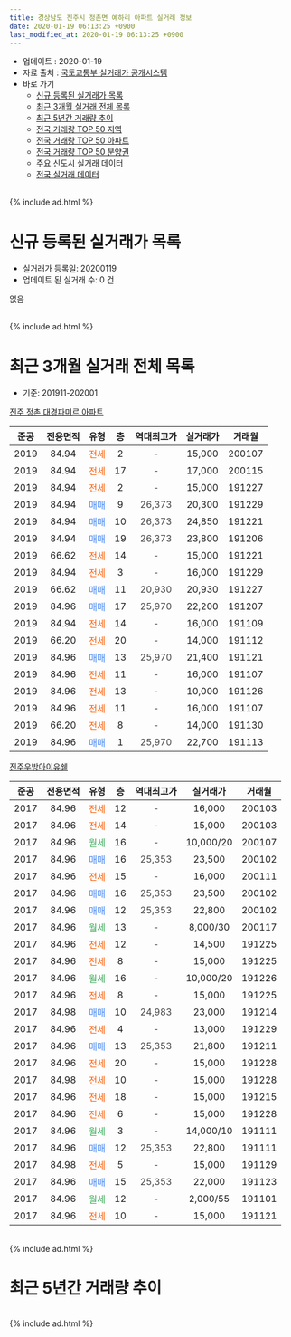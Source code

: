 ```yaml
---
title: 경상남도 진주시 정촌면 예하리 아파트 실거래 정보
date: 2020-01-19 06:13:25 +0900
last_modified_at: 2020-01-19 06:13:25 +0900
---
```


* 업데이트 : 2020-01-19
* 자료 출처 : [국토교통부 실거래가 공개시스템](http://rt.molit.go.kr)
* 바로 가기
    * [신규 등록된 실거래가 목록](#신규-등록된-실거래가-목록)
    * [최근 3개월 실거래 전체 목록](#최근-3개월-실거래-전체-목록)
    * [최근 5년간 거래량 추이](#최근-5년간-거래량-추이)
    * [전국 거래량 TOP 50 지역](https://apt-info.github.io/apt-trade-info/최근-3개월-전국에서-가장-거래가-많이-발생한-지역)
    * [전국 거래량 TOP 50 아파트](https://apt-info.github.io/apt-trade-info/최근-3개월-전국에서-가장-거래가-많이-발생한-아파트)
    * [전국 거래량 TOP 50 분양권](https://apt-info.github.io/apt-trade-info/최근-3개월-전국에서-가장-거래가-많이-발생한-분양권)
    * [주요 신도시 실거래 데이터](https://apt-info.github.io/apt-trade-info/주요-신도시)
    * [전국 실거래 데이터](https://apt-info.github.io/apt-trade-info/전국)
<br>
{% include ad.html %}
<br>

# 신규 등록된 실거래가 목록
* 실거래가 등록일: 20200119
* 업데이트 된 실거래 수: 0 건

없음

<br>
{% include ad.html %}
<br>

# 최근 3개월 실거래 전체 목록
* 기준: 201911-202001


[진주 정촌 대경파미르 아파트](https://search.naver.com/search.naver?query=%EA%B2%BD%EC%83%81%EB%82%A8%EB%8F%84+%EC%A7%84%EC%A3%BC%EC%8B%9C+%EC%A0%95%EC%B4%8C%EB%A9%B4+%EC%98%88%ED%95%98%EB%A6%AC+%EC%A7%84%EC%A3%BC+%EC%A0%95%EC%B4%8C+%EB%8C%80%EA%B2%BD%ED%8C%8C%EB%AF%B8%EB%A5%B4+%EC%95%84%ED%8C%8C%ED%8A%B8)

|준공|전용면적|유형|층|역대최고가|실거래가|거래월|
|:---:|:---:|:---:|:---:|:---:|:---:|:---:|
|2019|84.94|<span style="color:#ff5a00">전세</span>|2|<span style="color:#444444">-</span>|15,000|200107|
|2019|84.94|<span style="color:#ff5a00">전세</span>|17|<span style="color:#444444">-</span>|17,000|200115|
|2019|84.94|<span style="color:#ff5a00">전세</span>|2|<span style="color:#444444">-</span>|15,000|191227|
|2019|84.94|<span style="color:#4285f3">매매</span>|9|<span style="color:#444444">26,373</span>|20,300|191229|
|2019|84.94|<span style="color:#4285f3">매매</span>|10|<span style="color:#444444">26,373</span>|24,850|191221|
|2019|84.94|<span style="color:#4285f3">매매</span>|19|<span style="color:#444444">26,373</span>|23,800|191206|
|2019|66.62|<span style="color:#ff5a00">전세</span>|14|<span style="color:#444444">-</span>|15,000|191221|
|2019|84.94|<span style="color:#ff5a00">전세</span>|3|<span style="color:#444444">-</span>|16,000|191229|
|2019|66.62|<span style="color:#4285f3">매매</span>|11|<span style="color:#444444">20,930</span>|20,930|191227|
|2019|84.96|<span style="color:#4285f3">매매</span>|17|<span style="color:#444444">25,970</span>|22,200|191207|
|2019|84.94|<span style="color:#ff5a00">전세</span>|14|<span style="color:#444444">-</span>|16,000|191109|
|2019|66.20|<span style="color:#ff5a00">전세</span>|20|<span style="color:#444444">-</span>|14,000|191112|
|2019|84.96|<span style="color:#4285f3">매매</span>|13|<span style="color:#444444">25,970</span>|21,400|191121|
|2019|84.96|<span style="color:#ff5a00">전세</span>|11|<span style="color:#444444">-</span>|16,000|191107|
|2019|84.96|<span style="color:#ff5a00">전세</span>|13|<span style="color:#444444">-</span>|10,000|191126|
|2019|84.96|<span style="color:#ff5a00">전세</span>|11|<span style="color:#444444">-</span>|16,000|191107|
|2019|66.20|<span style="color:#ff5a00">전세</span>|8|<span style="color:#444444">-</span>|14,000|191130|
|2019|84.96|<span style="color:#4285f3">매매</span>|1|<span style="color:#444444">25,970</span>|22,700|191113|

[진주우방아이유쉘](https://search.naver.com/search.naver?query=%EA%B2%BD%EC%83%81%EB%82%A8%EB%8F%84+%EC%A7%84%EC%A3%BC%EC%8B%9C+%EC%A0%95%EC%B4%8C%EB%A9%B4+%EC%98%88%ED%95%98%EB%A6%AC+%EC%A7%84%EC%A3%BC%EC%9A%B0%EB%B0%A9%EC%95%84%EC%9D%B4%EC%9C%A0%EC%89%98)

|준공|전용면적|유형|층|역대최고가|실거래가|거래월|
|:---:|:---:|:---:|:---:|:---:|:---:|:---:|
|2017|84.96|<span style="color:#ff5a00">전세</span>|12|<span style="color:#444444">-</span>|16,000|200103|
|2017|84.96|<span style="color:#ff5a00">전세</span>|14|<span style="color:#444444">-</span>|15,000|200103|
|2017|84.96|<span style="color:#34a853">월세</span>|16|<span style="color:#444444">-</span>|10,000/20|200107|
|2017|84.96|<span style="color:#4285f3">매매</span>|16|<span style="color:#444444">25,353</span>|23,500|200102|
|2017|84.96|<span style="color:#ff5a00">전세</span>|15|<span style="color:#444444">-</span>|16,000|200111|
|2017|84.96|<span style="color:#4285f3">매매</span>|16|<span style="color:#444444">25,353</span>|23,500|200102|
|2017|84.96|<span style="color:#4285f3">매매</span>|12|<span style="color:#444444">25,353</span>|22,800|200102|
|2017|84.96|<span style="color:#34a853">월세</span>|13|<span style="color:#444444">-</span>|8,000/30|200117|
|2017|84.96|<span style="color:#ff5a00">전세</span>|12|<span style="color:#444444">-</span>|14,500|191225|
|2017|84.96|<span style="color:#ff5a00">전세</span>|8|<span style="color:#444444">-</span>|15,000|191225|
|2017|84.96|<span style="color:#34a853">월세</span>|16|<span style="color:#444444">-</span>|10,000/20|191226|
|2017|84.96|<span style="color:#ff5a00">전세</span>|8|<span style="color:#444444">-</span>|15,000|191225|
|2017|84.98|<span style="color:#4285f3">매매</span>|10|<span style="color:#444444">24,983</span>|23,000|191214|
|2017|84.96|<span style="color:#ff5a00">전세</span>|4|<span style="color:#444444">-</span>|13,000|191229|
|2017|84.96|<span style="color:#4285f3">매매</span>|13|<span style="color:#444444">25,353</span>|21,800|191211|
|2017|84.96|<span style="color:#ff5a00">전세</span>|20|<span style="color:#444444">-</span>|15,000|191228|
|2017|84.98|<span style="color:#ff5a00">전세</span>|10|<span style="color:#444444">-</span>|15,000|191228|
|2017|84.96|<span style="color:#ff5a00">전세</span>|18|<span style="color:#444444">-</span>|15,000|191215|
|2017|84.96|<span style="color:#ff5a00">전세</span>|6|<span style="color:#444444">-</span>|15,000|191228|
|2017|84.96|<span style="color:#34a853">월세</span>|3|<span style="color:#444444">-</span>|14,000/10|191111|
|2017|84.96|<span style="color:#4285f3">매매</span>|12|<span style="color:#444444">25,353</span>|22,800|191111|
|2017|84.98|<span style="color:#ff5a00">전세</span>|5|<span style="color:#444444">-</span>|15,000|191129|
|2017|84.96|<span style="color:#4285f3">매매</span>|15|<span style="color:#444444">25,353</span>|22,000|191123|
|2017|84.96|<span style="color:#34a853">월세</span>|12|<span style="color:#444444">-</span>|2,000/55|191101|
|2017|84.96|<span style="color:#ff5a00">전세</span>|10|<span style="color:#444444">-</span>|15,000|191121|


<br>
{% include ad.html %}
<br>

# 최근 5년간 거래량 추이


<div style="width:100%;">
    <canvas id="deal_progress" height="200"></canvas>
</div>

<script>
new Chart(document.getElementById("deal_progress"), {
    type: 'line',
    data: {
        labels: ['201501','201502','201503','201504','201505','201506','201507','201508','201509','201510','201511','201512','201601','201602','201603','201604','201605','201606','201607','201608','201609','201610','201611','201612','201701','201702','201703','201704','201705','201706','201707','201708','201709','201710','201711','201712','201801','201802','201803','201804','201805','201806','201807','201808','201809','201810','201811','201812','201901','201902','201903','201904','201905','201906','201907','201908','201909','201910','201911','201912','202001'],
        datasets: [{
            label: '매매',
            pointRadius: 1,
            data: [0, 0, 0, 0, 0, 0, 0, 0, 0, 0, 0, 0, 0, 0, 0, 0, 0, 0, 0, 0, 0, 0, 0, 0, 0, 0, 0, 0, 0, 0, 0, 0, 0, 0, 0, 0, 43, 25, 14, 9, 7, 8, 11, 9, 6, 21, 17, 5, 19, 26, 19, 15, 20, 6, 5, 4, 4, 9, 4, 7, 3],
            borderColor: "rgba(255, 201, 14, 1)",
            backgroundColor: "rgba(255, 201, 14, 0.5)",
            fill: false,
            lineTension: 0
        },{
            label: '전월세',
            pointRadius: 1,
            data: [0, 0, 0, 0, 0, 0, 0, 0, 0, 0, 0, 0, 0, 0, 0, 0, 0, 0, 0, 0, 0, 0, 0, 0, 0, 0, 0, 0, 0, 0, 0, 1, 1, 2, 9, 19, 40, 23, 8, 2, 3, 3, 0, 2, 1, 1, 5, 3, 14, 75, 64, 50, 37, 27, 16, 10, 5, 11, 10, 12, 7],
            borderColor: "rgba(0, 141, 185, 1)",
            backgroundColor: "rgba(0, 141, 185, 0.5)",
            fill: false,
            lineTension: 0
        }
        ]
    },
    options: {
        responsive: true,
        title: {
            display: false
        },
        tooltips: {
            mode: 'index',
            intersect: false
        },
        hover: {
            mode: 'nearest',
            intersect: true
        },
        scales: {
            xAxes: [{
                display: true,
                scaleLabel: {
                    display: true,
                    labelString: '년/월'
                }
            }],
            yAxes: [{
                display: true,
                ticks: {
                    suggestedMin: 0,
                },
                scaleLabel: {
                    display: true,
                    labelString: '실거래 수'
                }
            }]
        }
    }
});

</script>


<br>
{% include ad.html %}
<br>


